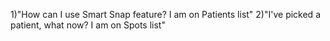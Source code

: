 1)"How can I use Smart Snap feature? I am on Patients list"
2)"I've picked a patient, what now? I am on Spots list"